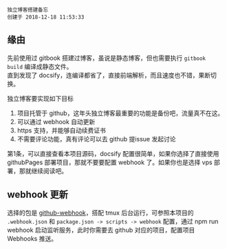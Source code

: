 ```
独立博客搭建备忘
创建于 2018-12-18 11:53:33
```

## 缘由
先前使用过 gitbook 搭建过博客，虽说是静态博客，但也需要执行 `gitbook build` 编译成静态文件。  
直到发现了 docsify，连编译都省了，直接前端解析，而且速度也不错，果断切换。

独立博客要实现如下目标
1. 项目托管于 github，这年头独立博客最重要的功能是备份吧，流量真不在这。
2. 可以通过 webhook 自动更新
3. https 支持，并能够自动续费证书
4. 不需要评论功能，真有评论可以去 github 提issue 发起讨论

第1条，可以直接查看本项目源码，docsify 配置很简单，如果你选择了直接使用 githubPages 部署项目，那就不要要配置 webhook 了。如果你也是选择 vps 部署，那就继续阅读吧。

## webhook 更新
选择的包是 [github-webhook](https://www.npmjs.com/package/github-webhook)，搭配 tmux 后台运行，可参照本项目的 `.webhook.json` 和 `package.json -> scripts -> webhook` 配置，通过 npm run webhook 启动监听服务，此时你需要去 github 对应的项目，配置项目 Webhooks 推送。
